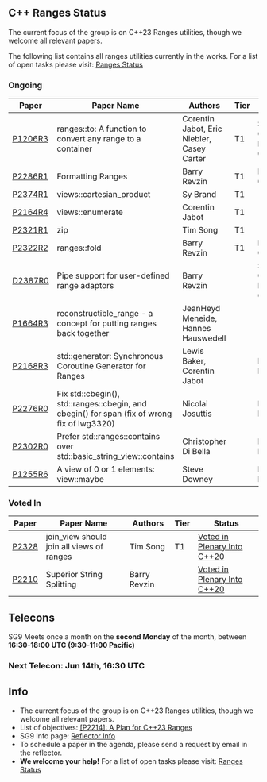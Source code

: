 

## C++ Ranges Status

The current focus of the group is on C++23 Ranges utilities, though we welcome all relevant papers.

The following list contains all ranges utilities currently in the works. 
For a list of open tasks please visit: <a href="https://docs.google.com/spreadsheets/d/15QsTFlFN8019ZCkjaKKxHCIKSosI3El4ETgarD0Y7_E/edit?usp=sharing">Ranges Status</a>

### Ongoing

| Paper | Paper Name | Authors | Tier | Status| Issue |
| -     |-           | -       |-     |-      |-      |
| <a href="http://wg21.link/P1206r3">P1206R3</a>| ranges::to: A function to convert any range to a container | Corentin Jabot, Eric Niebler, Casey Carter| T1 | SG9: 06-14 <br/>LEWG: 07-20 |<a href="http://wg21.link/P1206/github">github</a> |
| <a href="http://wg21.link/P2286r1">P2286R1</a>| Formatting Ranges | Barry Revzin | T1 | LEWG: 07-20 |<a href="http://wg21.link/P2286/github">github</a> |
| <a href="http://wg21.link/P2374r1">P2374R1</a>| views::cartesian_product | Sy Brand | T1 | |<a href="http://wg21.link/P2374/github">github</a> |
| <a href="http://wg21.link/P2164r4">P2164R4</a>| views::enumerate | Corentin Jabot | T1 | |<a href="http://wg21.link/P2164/github">github</a> |
| <a href="http://wg21.link/P2321r1">P2321R1</a>| zip | Tim Song | T1 | |<a href="http://wg21.link/P2321/github">github</a> |
| <a href="http://wg21.link/P2322r2">P2322R2</a>| ranges::fold | Barry Revzin | T1 |LEWG: 07-20 |<a href="http://wg21.link/P2322/github">github</a> |
| <a href="https://brevzin.github.io/cpp_proposals/2387_ranges_pipes/d2387r0.html">D2387R0</a>| Pipe support for user-defined range adaptors | Barry Revzin | | SG9: 06-14 <br/> LEWG: 07-20 |<a href="http://wg21.link/P2387/github">github</a> |
| <a href="http://wg21.link/P1664r3">P1664R3</a>| reconstructible_range - a concept for putting ranges back together | JeanHeyd Meneide, Hannes Hauswedell |  ||<a href="http://wg21.link/P1664/github">github</a> |
| <a href="http://wg21.link/p2168r3">P2168R3</a>| std::generator: Synchronous Coroutine Generator for Ranges | Lewis Baker, Corentin Jabot |  | Needs Revision |<a href="http://wg21.link/P2168/github">github</a> |
| <a href="http://wg21.link/p2276r0">P2276R0</a>| Fix std::cbegin(), std::ranges::cbegin, and cbegin() for span (fix of wrong fix of lwg3320) | Nicolai Josuttis |  | Needs Revision |<a href="http://wg21.link/P2276/github">github</a> |
| <a href="http://wg21.link/p2302r0">P2302R0</a>| Prefer std::ranges::contains over std::basic_string_view::contains | Christopher Di Bella |  | Needs Revision |<a href="http://wg21.link/P2302/github">github</a> |
| <a href="http://wg21.link/p1255r6">P1255R6</a>| A view of 0 or 1 elements: view::maybe | Steve Downey |  | Needs Revision |<a href="http://wg21.link/P1255/github">github</a> |


### Voted In

| Paper | Paper Name | Authors | Tier |  Status |
| -     |-           | -       |-     |-        |
| <a href="http://wg21.link/P2328">P2328</a>| join_view should join all views of ranges | Tim Song | T1 | <a href="https://wiki.edg.com/bin/view/Wg21virtual2021-06/StrawPolls">Voted in Plenary Into C++20</a> |
| <a href="http://wg21.link/P2210">P2210</a>| Superior String Splitting | Barry Revzin |  |<a href="https://wiki.edg.com/bin/view/Wg21virtual2021-06/StrawPolls">Voted in Plenary Into C++20</a> |


## Telecons

SG9 Meets once a month on the **second Monday** of the month, between **16:30-18:00 UTC (9:30-11:00 Pacific)**

### Next Telecon: Jun 14th, 16:30 UTC

## Info

* The current focus of the group is on C++23 Ranges utilities, though we welcome all relevant papers.
* List of objectives:  <a href="http://wg21.link/P2214">[P2214]: A Plan for C++23 Ranges</a>
* SG9 Info page:  <a href="https://lists.isocpp.org/mailman/listinfo.cgi/sg9">Reflector Info</a>
* To schedule a paper in the agenda, please send a request by email in the reflector.
* **We welcome your help!** For a list of open tasks please visit: <a href="https://docs.google.com/spreadsheets/d/15QsTFlFN8019ZCkjaKKxHCIKSosI3El4ETgarD0Y7_E/edit?usp=sharing">Ranges Status</a>

